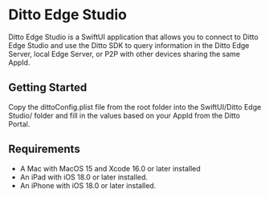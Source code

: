 #  Ditto Edge Studio

Ditto Edge Studio is a SwiftUI application that allows you to connect to Ditto Edge Studio and use the Ditto SDK to query information in the Ditto Edge Server, local Edge Server, or P2P with other devices sharing the same AppId.

## Getting Started

Copy the dittoConfig.plist file from the root folder into the SwiftUI/Ditto Edge Studio/ folder and fill in the values based on your AppId from the Ditto Portal.

## Requirements

- A Mac with MacOS 15 and Xcode 16.0 or later installed  
- An iPad with iOS 18.0 or later installed.
- An iPhone with iOS 18.0 or later installed.
